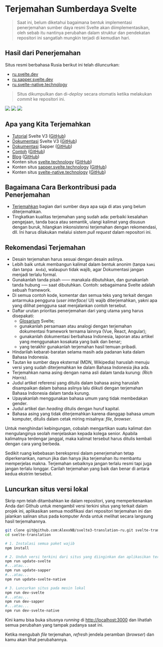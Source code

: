# Terjemahan Sumberdaya Svelte

> Saat ini, belum diketahui bagaimana bentuk implementasi penerjemahan sumber daya resmi Svelte akan diimplementasikan, oleh sebab itu nantinya perubahan dalam struktur dan pendekatan repositori ini sangatlah mungkin terjadi di kemudian hari.
 

## Hasil dari Penerjemahan
Situs resmi berbahasa Rusia berikut ini telah diluncurkan:
- [ru.svelte.dev](https://ru.svelte.dev)
- [ru.sapper.svelte.dev](https://ru.sapper.svelte.dev)
- [ru.svelte-native.technology](https://ru.svelte-native.technology)

> Situs dikumpulkan dan di-_deploy_ secara otomatis ketika melakukan _commit_ ke repositori ini.

![](https://github.com/svelteid/svelte3-translation-id/workflows/Deploy%20id.svelte.dev%20site/badge.svg)
![](https://github.com/svelteid/svelte3-translation-id/workflows/Deploy%20id.sapper.svelte.dev%20site/badge.svg)
![](https://github.com/svelteid/svelte3-translation-id/workflows/Deploy%20id.svelte-native.dev%20site/badge.svg)

## Apa yang Kita Terjemahkan
* [Tutorial](https://svelte.dev/tutorial) Svelte V3 ([GitHub](https://github.com/sveltejs/svelte/tree/master/site/content/tutorial))
* [Dokumentasi](https://svelte.dev/docs) Svelte V3 ([GitHub](https://github.com/sveltejs/svelte/tree/api-reference/site/content/docs))
* [Dokumentasi](https://sapper.svelte.technology/guide) Sapper ([GitHub](https://github.com/sveltejs/sapper.svelte.technology/tree/master/content/guide))
* [Contoh](https://svelte.dev/repl) ([GitHub](https://github.com/sveltejs/svelte/tree/master/site/content/examples))
* [Blog](https://svelte.dev/blog) ([GitHub](https://github.com/sveltejs/svelte/tree/master/site/content/blog))
* Konten situs [svelte.technology](https://svelte.dev) ([GitHub](https://github.com/sveltejs/svelte/tree/master/site/src))
* Konten situs [sapper.svelte.technology](https://sapper.svelte.technology) ([GitHub](https://github.com/sveltejs/sapper.svelte.technology/tree/master/src))
* Konten situs [svelte-native.technology](https://svelte-native.technology) ([GitHub](https://github.com/halfnelson/svelte-native/tree/master/docs_src/content))


## Bagaimana Cara Berkontribusi pada Penerjemahan
* [Terjemahkan](https://github.com/svelteid/svelte3-translation-id/issues) bagian dari sumber daya apa saja di atas yang belum diterjemahkan.
* Tingkatkan kualitas terjemahan yang sudah ada: perbaiki kesalahan pengejaan, tanda baca atau semantik, ulangi kalimat yang disusun dengan buruk, hilangkan inkonsistensi terjemahan dengan rekomendasi, dll. Ini harus dilakukan melalui sistem _pull request_ dalam repositori ini.

## Rekomendasi Terjemahan

* Desain terjemahan harus sesuai dengan desain aslinya. 
* Lebih baik untuk membangun kalimat dalam bentuk anonim (tanpa `kami` dan tanpa ` Anda`), walaupun tidak wajib, agar Dokumentasi jangan menjadi terlalu formal.
* Gunakanlah tanda pisah —— manakala dibutuhkan, dan gunakanlah tanda hubung -— saat dibutuhkan. Contoh: sebagaimana Svelte adalah sebuah framework.
* Di semua contoh kode, komentar dan semua teks yang terkait dengan antarmuka pengguna (_user interface_/ UI) wajib diterjemahkan, yakni apa yang dilihat pengguna saat menjalankan contoh tersebut.
* Daftar urutan prioritas penerjemahan dari yang utama yang harus disepakati:
  * [Glosarium](DICTIONARY.md) Svelte;
  * gunakanlah persamaan atau analogi dengan terjemahan dokumentasi framework ternama lainnya (Vue, React, Angular);
  * gunakanlah dokumentasi berbahasa Indonesia, laporan atau artikel yang menggunakan kosakata yang baik dan benar;
  * yang terakhir gunakanlah terjemahan hasil temuan pribadi.
* Hindarilah kebarat-baratan selama masih ada padanan kata dalam Bahasa Indonesia.
* Tautan ke sumber daya eksternal (MDN, Wikipedia) haruslah menuju versi yang sudah diterjemahkan ke dalam Bahasa Indonesia jika ada.
*  Terjemahkan nama asing dengan nama asli dalam tanda kurung: *(Rich Harris)*.
* Judul artikel referensi yang ditulis dalam bahasa asing haruslah disampaikan dalam bahasa aslinya lalu diikuti dengan terjemahan Bahasa Indonesia dalam tanda kurung.
* Upayakanlah menggunakan bahasa umum yang tidak membedakan gender.
* Judul artikel dan _heading_ ditulis dengan huruf kapital.
* Bahasa asing yang tidak diterjemahkan karena dianggap bahasa umum komputer, ditulis dalam cetak miring misalnya: _file_, _browser_.

Untuk menghindari kebingungan, cobalah mengartikan suatu kalimat dan mengulanginya seolah menjelaskan kepada kolega senior. Apabila kalimatnya terdengar janggal, maka kalimat tersebut harus ditulis kembali dengan cara yang berbeda.

Sedikit ruang kebebasan berekspresi dalam penerjemahan tetap diperkenankan, namun jika dan hanya jika terjemahan itu membantu memperjelas makna. Terjemahan sebaiknya jangan terlalu resmi tapi juga jangan terlalu longgar. Carilah terjemahan yang baik dan benar di antara kedua ekstrim tersebut.

## Luncurkan situs versi lokal

Skrip npm telah ditambahkan ke dalam repositori, yang memperkenankan Anda dari Github untuk mengambil versi terkini situs yang terkait dalam projek ini, aplikasikan semua modifikasi dari repositori terjemahan ini dan jalankan salinan situs pada komputer Anda untuk melihat secara langsung hasil terjemahannya.


```bash
git clone git@github.com:AlexxNB/svelte3-translation-ru.git svelte-translation
cd svelte-translation

# 1. Instalasi semua paket wajib
npm install

# 2. Unduh versi terkini dari situs yang diinginkan dan aplikasikan terjemahan pada situs itu
npm run update-svelte 
#...atau...
npm run update-sapper 
#...atau...
npm run update-svelte-native 

# 3. Luncurkan situs pada mesin lokal
npm run dev-svelte
#...atau...
npm run dev-sapper
#...atau...
npm run dev-svelte-native
```

Kini kamu bisa buka situsnya _running_ di [http://localhost:3000]() dan lihatlah semua perubahan yang tampak padanya saat ini.

Ketika mengubah _file_ terjemahan, _refresh_ jendela peramban (_browser_) dan kamu akan lihat perubahannya.